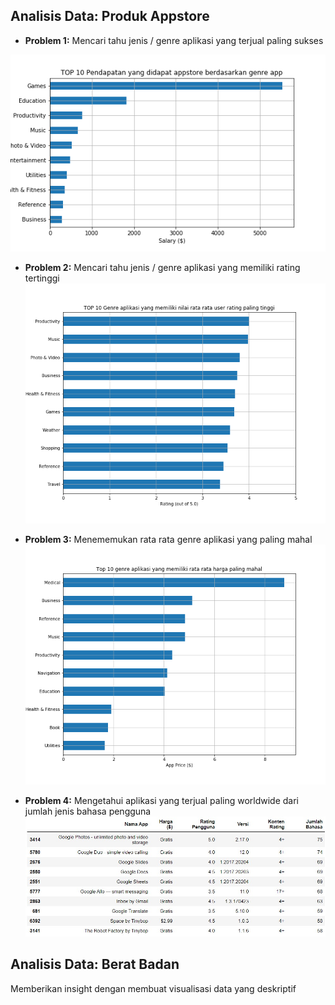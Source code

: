 ## Analisis Data: Produk Appstore
* **Problem 1:** Mencari tahu jenis / genre aplikasi yang terjual paling sukses

![Pendapatan x genre](Output/Pendapatan%20x%20genre.png)

* **Problem 2:** Mencari tahu jenis / genre aplikasi yang memiliki rating tertinggi
![User rating x genre](Output/User%20rating%20x%20genre.png)

* **Problem 3:** Menememukan rata rata genre aplikasi yang paling mahal
![Harga app x genre](Output/Harga%20app%20x%20genre.png)
* **Problem 4:** Mengetahui aplikasi yang terjual paling worldwide dari jumlah jenis bahasa pengguna
![Produk paling worldwide](Output/Produk%20paling%20worldwide.jpeg)

## Analisis Data: Berat Badan
Memberikan insight dengan membuat visualisasi data yang deskriptif